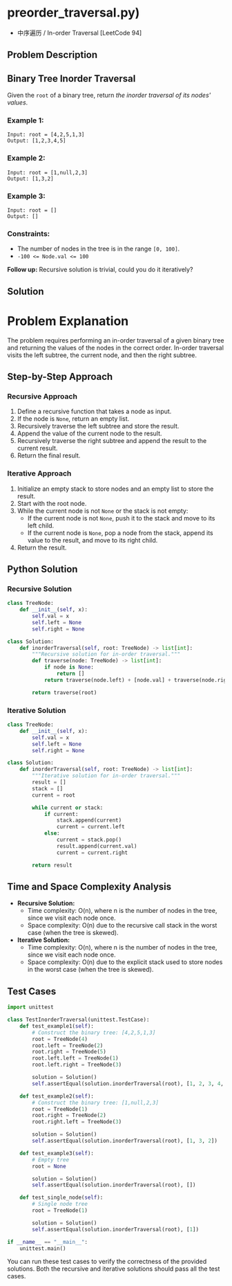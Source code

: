 # preorder_traversal.py)
  - 中序遍历 / In-order Traversal [LeetCode 94]

## Problem Description

## Binary Tree Inorder Traversal
Given the `root` of a binary tree, return *the inorder traversal of its nodes' values*.

### Example 1:
```
Input: root = [4,2,5,1,3]
Output: [1,2,3,4,5]
```
### Example 2:
```
Input: root = [1,null,2,3]
Output: [1,3,2]
```
### Example 3:
```
Input: root = []
Output: []
```

### Constraints:
* The number of nodes in the tree is in the range `[0, 100]`.
* `-100 <= Node.val <= 100`

**Follow up:** Recursive solution is trivial, could you do it iteratively?

## Solution

**Problem Explanation**
=======================

The problem requires performing an in-order traversal of a given binary tree and returning the values of the nodes in the correct order. In-order traversal visits the left subtree, the current node, and then the right subtree.

**Step-by-Step Approach**
-------------------------

### Recursive Approach

1.  Define a recursive function that takes a node as input.
2.  If the node is `None`, return an empty list.
3.  Recursively traverse the left subtree and store the result.
4.  Append the value of the current node to the result.
5.  Recursively traverse the right subtree and append the result to the current result.
6.  Return the final result.

### Iterative Approach

1.  Initialize an empty stack to store nodes and an empty list to store the result.
2.  Start with the root node.
3.  While the current node is not `None` or the stack is not empty:
    *   If the current node is not `None`, push it to the stack and move to its left child.
    *   If the current node is `None`, pop a node from the stack, append its value to the result, and move to its right child.
4.  Return the result.

**Python Solution**
-------------------

### Recursive Solution

```python
class TreeNode:
    def __init__(self, x):
        self.val = x
        self.left = None
        self.right = None

class Solution:
    def inorderTraversal(self, root: TreeNode) -> list[int]:
        """Recursive solution for in-order traversal."""
        def traverse(node: TreeNode) -> list[int]:
            if node is None:
                return []
            return traverse(node.left) + [node.val] + traverse(node.right)

        return traverse(root)
```

### Iterative Solution

```python
class TreeNode:
    def __init__(self, x):
        self.val = x
        self.left = None
        self.right = None

class Solution:
    def inorderTraversal(self, root: TreeNode) -> list[int]:
        """Iterative solution for in-order traversal."""
        result = []
        stack = []
        current = root

        while current or stack:
            if current:
                stack.append(current)
                current = current.left
            else:
                current = stack.pop()
                result.append(current.val)
                current = current.right

        return result
```

**Time and Space Complexity Analysis**
--------------------------------------

*   **Recursive Solution:**
    *   Time complexity: O(n), where n is the number of nodes in the tree, since we visit each node once.
    *   Space complexity: O(n) due to the recursive call stack in the worst case (when the tree is skewed).
*   **Iterative Solution:**
    *   Time complexity: O(n), where n is the number of nodes in the tree, since we visit each node once.
    *   Space complexity: O(n) due to the explicit stack used to store nodes in the worst case (when the tree is skewed).

**Test Cases**
--------------

```python
import unittest

class TestInorderTraversal(unittest.TestCase):
    def test_example1(self):
        # Construct the binary tree: [4,2,5,1,3]
        root = TreeNode(4)
        root.left = TreeNode(2)
        root.right = TreeNode(5)
        root.left.left = TreeNode(1)
        root.left.right = TreeNode(3)

        solution = Solution()
        self.assertEqual(solution.inorderTraversal(root), [1, 2, 3, 4, 5])

    def test_example2(self):
        # Construct the binary tree: [1,null,2,3]
        root = TreeNode(1)
        root.right = TreeNode(2)
        root.right.left = TreeNode(3)

        solution = Solution()
        self.assertEqual(solution.inorderTraversal(root), [1, 3, 2])

    def test_example3(self):
        # Empty tree
        root = None

        solution = Solution()
        self.assertEqual(solution.inorderTraversal(root), [])

    def test_single_node(self):
        # Single node tree
        root = TreeNode(1)

        solution = Solution()
        self.assertEqual(solution.inorderTraversal(root), [1])

if __name__ == "__main__":
    unittest.main()
```

You can run these test cases to verify the correctness of the provided solutions. Both the recursive and iterative solutions should pass all the test cases.